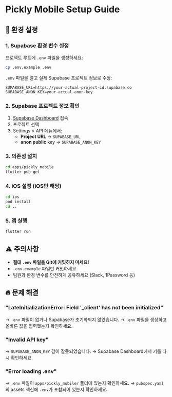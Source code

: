 # Pickly Mobile Setup Guide

## 🔧 환경 설정

### 1. Supabase 환경 변수 설정

프로젝트 루트에 `.env` 파일을 생성하세요:

```bash
cp .env.example .env
```

`.env` 파일을 열고 실제 Supabase 프로젝트 정보로 수정:

```env
SUPABASE_URL=https://your-actual-project-id.supabase.co
SUPABASE_ANON_KEY=your-actual-anon-key
```

### 2. Supabase 프로젝트 정보 확인

1. [Supabase Dashboard](https://app.supabase.com) 접속
2. 프로젝트 선택
3. Settings > API 메뉴에서:
   - **Project URL** → `SUPABASE_URL`
   - **anon public** key → `SUPABASE_ANON_KEY`

### 3. 의존성 설치

```bash
cd apps/pickly_mobile
flutter pub get
```

### 4. iOS 설정 (iOS만 해당)

```bash
cd ios
pod install
cd ..
```

### 5. 앱 실행

```bash
flutter run
```

## ⚠️ 주의사항

- **절대 `.env` 파일을 Git에 커밋하지 마세요!**
- `.env.example` 파일만 커밋하세요
- 팀원과 환경 변수를 안전하게 공유하세요 (Slack, 1Password 등)

## 🔥 문제 해결

### "LateInitializationError: Field '_client' has not been initialized"
→ `.env` 파일이 없거나 Supabase가 초기화되지 않았습니다.
→ `.env` 파일을 생성하고 올바른 값을 입력했는지 확인하세요.

### "Invalid API key"
→ `SUPABASE_ANON_KEY` 값이 잘못되었습니다.
→ Supabase Dashboard에서 키를 다시 확인하세요.

### "Error loading .env"
→ `.env` 파일이 `apps/pickly_mobile/` 폴더에 있는지 확인하세요.
→ `pubspec.yaml`의 assets 섹션에 `.env`가 포함되어 있는지 확인하세요.

